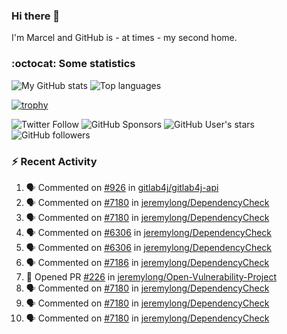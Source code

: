 ### Hi there 👋

I'm Marcel and GitHub is - at times - my second home.

<!--
**marcelstoer/marcelstoer** is a ✨ _special_ ✨ repository because its `README.md` (this file) appears on your GitHub profile.

Here are some ideas to get you started:

- 🔭 I’m currently working on ...
- 🌱 I’m currently learning ...
- 👯 I’m looking to collaborate on ...
- 🤔 I’m looking for help with ...
- 💬 Ask me about ...
- 📫 How to reach me: ...
- 😄 Pronouns: ...
- ⚡ Fun fact: ...
-->

### :octocat: Some statistics

<!-- https://github.com/anuraghazra/github-readme-stats -->

![My GitHub stats](https://github-readme-stats.vercel.app/api?username=marcelstoer&count_private=true&show_icons=true&hide_title=true)
![Top languages](https://github-readme-stats.vercel.app/api/top-langs/?username=marcelstoer&layout=compact&count_private=true&show_icons=true&hide_title=true&langs_count=10)

[![trophy](https://github-profile-trophy.vercel.app/?username=marcelstoer)](https://github.com/marcelstoer)

![Twitter Follow](https://img.shields.io/twitter/follow/frightanic?style=social)
![GitHub Sponsors](https://img.shields.io/github/sponsors/marcelstoer?style=social)
![GitHub User's stars](https://img.shields.io/github/stars/marcelstoer?style=social)
![GitHub followers](https://img.shields.io/github/followers/marcelstoer?style=social)

### :zap: Recent Activity

<!--START_SECTION:activity-->
1. 🗣 Commented on [#926](https://github.com/gitlab4j/gitlab4j-api/issues/926#issuecomment-2506782973) in [gitlab4j/gitlab4j-api](https://github.com/gitlab4j/gitlab4j-api)
2. 🗣 Commented on [#7180](https://github.com/jeremylong/DependencyCheck/issues/7180#issuecomment-2500914164) in [jeremylong/DependencyCheck](https://github.com/jeremylong/DependencyCheck)
3. 🗣 Commented on [#7180](https://github.com/jeremylong/DependencyCheck/issues/7180#issuecomment-2500603646) in [jeremylong/DependencyCheck](https://github.com/jeremylong/DependencyCheck)
4. 🗣 Commented on [#6306](https://github.com/jeremylong/DependencyCheck/issues/6306#issuecomment-2498203274) in [jeremylong/DependencyCheck](https://github.com/jeremylong/DependencyCheck)
5. 🗣 Commented on [#6306](https://github.com/jeremylong/DependencyCheck/issues/6306#issuecomment-2498028832) in [jeremylong/DependencyCheck](https://github.com/jeremylong/DependencyCheck)
6. 🗣 Commented on [#7186](https://github.com/jeremylong/DependencyCheck/issues/7186#issuecomment-2497312175) in [jeremylong/DependencyCheck](https://github.com/jeremylong/DependencyCheck)
7. 💪 Opened PR [#226](https://github.com/jeremylong/Open-Vulnerability-Project/pull/226) in [jeremylong/Open-Vulnerability-Project](https://github.com/jeremylong/Open-Vulnerability-Project)
8. 🗣 Commented on [#7180](https://github.com/jeremylong/DependencyCheck/issues/7180#issuecomment-2493955696) in [jeremylong/DependencyCheck](https://github.com/jeremylong/DependencyCheck)
9. 🗣 Commented on [#7180](https://github.com/jeremylong/DependencyCheck/issues/7180#issuecomment-2493681193) in [jeremylong/DependencyCheck](https://github.com/jeremylong/DependencyCheck)
10. 🗣 Commented on [#7180](https://github.com/jeremylong/DependencyCheck/issues/7180#issuecomment-2493508090) in [jeremylong/DependencyCheck](https://github.com/jeremylong/DependencyCheck)
<!--END_SECTION:activity-->

